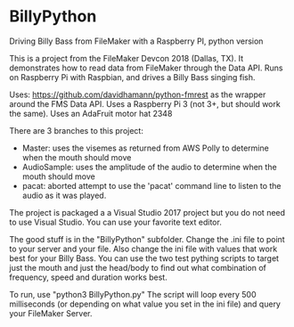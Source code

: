 # BillyPython
Driving Billy Bass from FileMaker with a Raspberry PI, python version

This is a project from the FileMaker Devcon 2018 (Dallas, TX).
It demonstrates how to read data from FileMaker through the Data API.  Runs on Raspberry Pi with Raspbian, and drives a Billy Bass singing fish.

Uses: https://github.com/davidhamann/python-fmrest as the wrapper around the FMS Data API.
Uses a Raspberry Pi 3 (not 3+, but should work the same).
Uses an AdaFruit motor hat 2348

There are 3 branches to this project:
- Master: uses the visemes as returned from AWS Polly to determine when the mouth should move
- AudioSample: uses the amplitude of the audio to determine when the mouth should move
- pacat: aborted attempt to use the 'pacat' command line to listen to the audio as it was played.

The project is packaged a a Visual Studio 2017 project but you do not need to use Visual Studio.  You can use your favorite text editor.

The good stuff is in the "BillyPython" subfolder.
Change the .ini file to point to your server and your file.
Also change the ini file with values that work best for your Billy Bass.  You can use the two test pything scripts to target just the mouth and just the head/body to find out what combination of frequency, speed and duration works best.

To run, use
"python3 BillyPython.py"
The script will loop every 500 milliseconds (or depending on what value you set in the ini file) and query your FileMaker Server.
